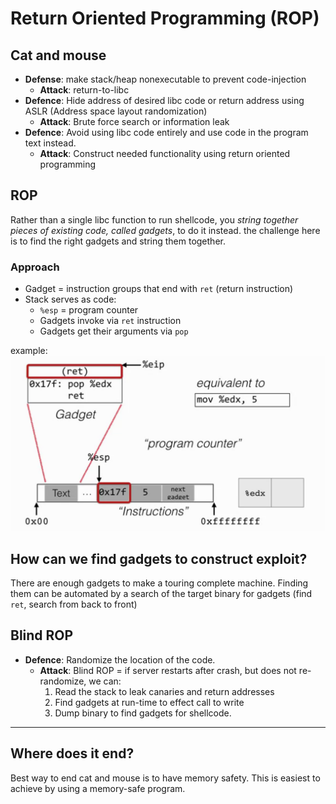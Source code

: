 # Return Oriented Programming (ROP)
## Cat and mouse
* __Defense__: make stack/heap nonexecutable to prevent code-injection
    * __Attack__: return-to-libc
* __Defence__: Hide address of desired libc code or return address using ASLR (Address space layout randomization)
    * __Attack__: Brute force search or information leak
* __Defence__: Avoid using libc code entirely and use code in the program text instead.
    * __Attack__: Construct needed functionality using return oriented programming

## ROP
Rather than a single libc function to run shellcode, you _string together pieces of existing code, called gadgets_, to do it instead. the challenge here is to find the right gadgets and string them together.

### Approach
* Gadget = instruction groups that end with `ret` (return instruction)
* Stack serves as code:
    * `%esp` = program counter
    * Gadgets invoke via `ret` instruction
    * Gadgets get their arguments via `pop`

example: 
![rop-example](../img/rop-eg.png)

## How can we find gadgets to construct exploit?
There are enough gadgets to make a touring complete machine. Finding them can be automated by a search of the target binary for gadgets (find `ret`, search from back to front)

## Blind ROP
* __Defence__: Randomize the location of the code.
    * __Attack__: Blind ROP = if server restarts after crash, but does not re-randomize, we can:
        1. Read the stack to leak canaries and return addresses
        2. Find gadgets at run-time to effect call to write
        3. Dump binary to find gadgets for shellcode.

---
## Where does it end?
Best way to end cat and mouse is to have memory safety. This is easiest to achieve by using a memory-safe program.
